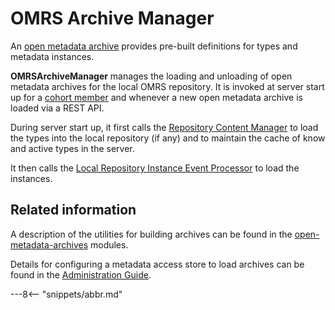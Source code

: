 <!-- SPDX-License-Identifier: CC-BY-4.0 -->
<!-- Copyright Contributors to the ODPi Egeria project. -->

# OMRS Archive Manager

An [open metadata archive](/egeria-docs/concepts/open-metadata-archive) provides pre-built definitions
for types and metadata instances.

**OMRSArchiveManager** manages the loading and unloading of open metadata archives for the local OMRS repository.
It is invoked at server start up for a [cohort member](/egeria-docs/concepts/cohort-member)
and whenever a new open metadata archive is loaded via a REST API.
 
During server start up, it first calls the [Repository Content Manager](repository-content-manager.md)
to load the types into the local repository (if any) and to maintain the cache of know and active types in the server.

It then calls the [Local Repository Instance Event Processor](local-repository-instance-event-processor.md) to
load the instances. 

## Related information

A description of the utilities for building archives
can be found in the [open-metadata-archives](/egeria-docs/concepts/open-metadata-archive)
modules.

Details for configuring a metadata access store to load archives can be found in the
[Administration Guide](/egeria-docs/guides/admin/configuring-a-metadata-access-store).

---8<-- "snippets/abbr.md"

